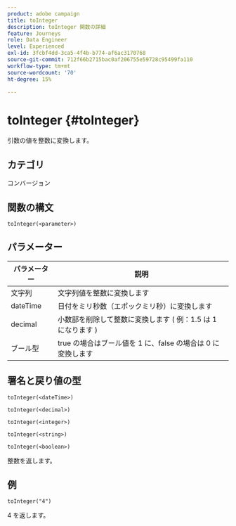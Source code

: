 ```yaml
---
product: adobe campaign
title: toInteger
description: toInteger 関数の詳細
feature: Journeys
role: Data Engineer
level: Experienced
exl-id: 3fcbf4dd-3ca5-4f4b-b774-af6ac3170768
source-git-commit: 712f66b2715bac0af206755e59728c95499fa110
workflow-type: tm+mt
source-wordcount: '70'
ht-degree: 15%

---
```


# toInteger {#toInteger}

引数の値を整数に変換します。

## カテゴリ

コンバージョン

## 関数の構文

`toInteger(<parameter>)`

## パラメーター

| パラメーター | 説明 |
|--- |--- |
| 文字列 | 文字列値を整数に変換します |
| dateTime | 日付をミリ秒数（エポックミリ秒）に変換します |
| decimal | 小数部を削除して整数に変換します ( 例：1.5 は 1 になります ) |
| ブール型 | true の場合はブール値を 1 に、false の場合は 0 に変換します |

## 署名と戻り値の型

`toInteger(<dateTime>)`

`toInteger(<decimal>)`

`toInteger(<integer>)`

`toInteger(<string>)`

`toInteger(<boolean>)`

整数を返します。

## 例

`toInteger("4")`

4 を返します。

